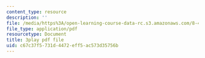 ```yaml
---
content_type: resource
description: ''
file: /media/https%3A/open-learning-course-data-rc.s3.amazonaws.com/8-422-atomic-and-optical-physics-ii-spring-2013/c67c37f5731d4472eff5ac573d35756b_vyDnTx4gTis.pdf
file_type: application/pdf
resourcetype: Document
title: 3play pdf file
uid: c67c37f5-731d-4472-eff5-ac573d35756b
---
```

